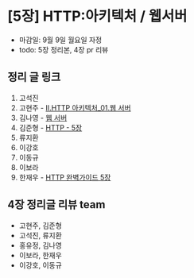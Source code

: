 # [5장] HTTP:아키텍처 / 웹서버

- 마감일: 9월 9일 월요일 자정
- todo: 5장 정리본, 4장 pr 리뷰

## 정리 글 링크

1. 고석진
2. 고현주 - [II.HTTP 아키텍처\_01.웹 서버](https://dev-junior.tistory.com/9)
3. 김나영 - [웹 서버](https://feel5ny.github.io/2019/09/07/HTTP_005/)
4. 김준형 - [HTTP - 5장](https://junjangsee.github.io/2019/09/08/network/network-05/)
5. 류지환
6. 이강호
7. 이동규
8. 이보라
9. 한재우 - [HTTP 완벽가이드 5장](https://bebiangel.github.io/2019/09/08/http-guide-chap5/)

## 4장 정리글 리뷰 team

- 고현주, 김준형
- 고석진, 류지환
- 홍유정, 김나영
- 이보라, 한재우
- 이강호, 이동규
